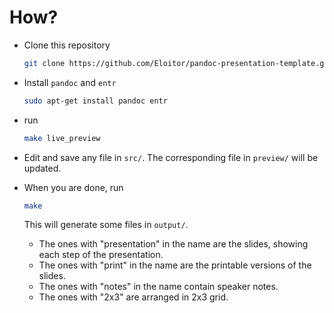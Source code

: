 # How?

- Clone this repository
  
  ```bash
  git clone https://github.com/Eloitor/pandoc-presentation-template.git
  ```

- Install `pandoc` and `entr`
  
  ```bash
  sudo apt-get install pandoc entr
  ```

- run

  ```bash
  make live_preview
  ```

- Edit and save any file in `src/`. The corresponding file in `preview/` will be updated.

- When you are done, run

  ```bash
  make
  ```

  This will generate some files in `output/`.
  - The ones with "presentation" in the name are the slides, showing each step of the presentation.
  - The ones with "print" in the name are the printable versions of the slides.
  - The ones with "notes" in the name contain speaker notes.
  - The ones with "2x3" are arranged in 2x3 grid.
